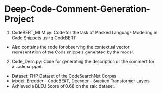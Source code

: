 # Deep-Code-Comment-Generation-Project

1. CodeBERT_MLM.py: Code for the task of Masked Language Modelling in Code Snippets using CodeBERT
- Also contains the code for observing the contextual vector representation of the Code snippets generated by the model.

2. Code_Desc.py: Code for generating the description or the comment for a code snippet.
- Dataset: PHP Dataset of the CodeSearchNet Corpus
- Model: Encoder - CodeBERT, Decoder - Stacked Transformer Layers
- Achieved a BLEU Score of 0.68 on the said dataset.
